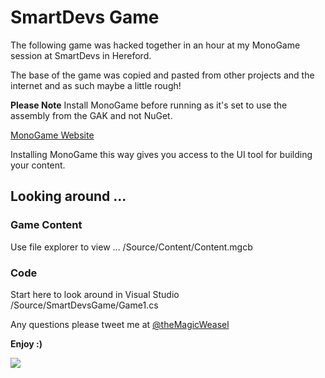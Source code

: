 # SmartDevs Game

The following game was hacked together in an hour at
my MonoGame session at SmartDevs in Hereford.

The base of the game was copied and pasted from other
projects and the internet and as such maybe a little
rough!

**Please Note** Install MonoGame before running as it's
set to use the assembly from the GAK and not NuGet.

[MonoGame Website](http://www.monogame.net)

Installing MonoGame this way gives you access to the UI
tool for building your content.

## Looking around ...

### Game Content
Use file explorer to view ...
/Source/Content/Content.mgcb

### Code
Start here to look around in Visual Studio
/Source/SmartDevsGame/Game1.cs

Any questions please tweet me at [@theMagicWeasel](https://twitter.com/theMagicWeasel)

**Enjoy :)**

![](https://github.com/magicweasel/SmartDevs-MonoGame/blob/master/game.gif)
